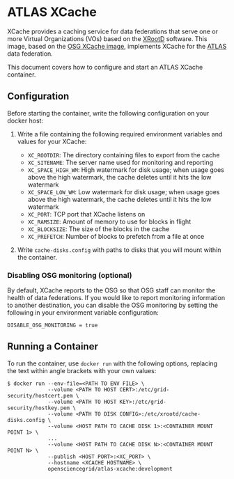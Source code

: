 ATLAS XCache
============

XCache provides a caching service for data federations that serve one or more Virtual Organizations (VOs) based on the
[XRootD](http://xrootd.org/) software.
This image, based on the [OSG XCache image](https://hub.docker.com/r/opensciencegrid/xcache), implements XCache for the
[ATLAS](http://atlas.cern/) data federation.

This document covers how to configure and start an ATLAS XCache container.

Configuration
-------------

Before starting the container, write the following configuration on your docker host:

1. Write a file containing the following required environment variables and values for your XCache:

    - `XC_ROOTDIR`: The directory containing files to export from the cache
    - `XC_SITENAME`: The server name used for monitoring and reporting
    - `XC_SPACE_HIGH_WM`: High watermark for disk usage;
      when usage goes above the high watermark, the cache deletes until it hits the low watermark
    - `XC_SPACE_LOW_WM`: Low watermark for disk usage;
      when usage goes above the high watermark, the cache deletes until it hits the low watermark
    - `XC_PORT`: TCP port that XCache listens on
    - `XC_RAMSIZE`: Amount of memory to use for blocks in flight
    - `XC_BLOCKSIZE`: The size of the blocks in the cache
    - `XC_PREFETCH`: Number of blocks to prefetch from a file at once

1. Write `cache-disks.config` with paths to disks that you will mount within the container.

### Disabling OSG monitoring (optional) ###

By default, XCache reports to the OSG so that OSG staff can monitor the health of data federations.
If you would like to report monitoring information to another destination, you can disable the OSG monitoring by setting
the following in your environment variable configuration:

```
DISABLE_OSG_MONITORING = true
```

Running a Container
-------------------

To run the container, use `docker run` with the following options, replacing the text within angle brackets with your
own values:


```
$ docker run --env-file=<PATH TO ENV FILE> \
             --volume <PATH TO HOST CERT>:/etc/grid-security/hostcert.pem \
             --volume <PATH TO HOST KEY>:/etc/grid-security/hostkey.pem \
             --volume <PATH TO DISK CONFIG>:/etc/xrootd/cache-disks.config \
             --volume <HOST PATH TO CACHE DISK 1>:<CONTAINER MOUNT POINT 1> \
             ...
             --volume <HOST PATH TO CACHE DISK N>:<CONTAINER MOUNT POINT N> \
             --publish <HOST PORT>:<XC_PORT> \
             --hostname <XCACHE HOSTNAME> \
             opensciencegrid/atlas-xcache:development
```
